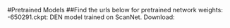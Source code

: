 #Pretrained Models
##Find the urls below for pretrained network weights:
-650291.ckpt: DEN model trained on ScanNet. Download: 
